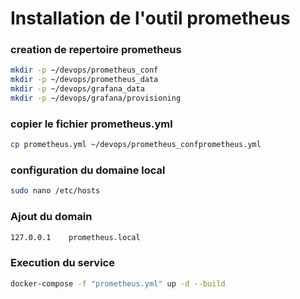 # Installation de l'outil prometheus

### creation de repertoire prometheus

```bash
mkdir -p ~/devops/prometheus_conf
mkdir -p ~/devops/prometheus_data
mkdir -p ~/devops/grafana_data
mkdir -p ~/devops/grafana/provisioning
```

### copier le fichier prometheus.yml

```bash
cp prometheus.yml ~/devops/prometheus_confprometheus.yml
```

### configuration du domaine local

```bash
sudo nano /etc/hosts
```

### Ajout du domain

```bash
127.0.0.1    prometheus.local
```

### Execution du service

```bash
docker-compose -f "prometheus.yml" up -d --build
```
